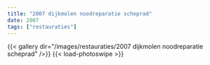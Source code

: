 ```yaml
---
title: "2007 dijkmolen noodreparatie scheprad"
date: 2007
tags: ["restauraties"]
---
```


{{< gallery dir="/images/restauraties/2007 dijkmolen noodreparatie scheprad" />}}
{{< load-photoswipe >}}